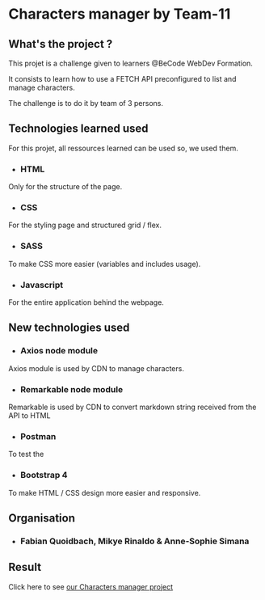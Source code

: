 # Characters manager by Team-11

## What's the project ?

This projet is a challenge given to learners @BeCode WebDev Formation.

It consists to learn how to use a FETCH API preconfigured to list and manage characters.

The challenge is to do it by team of 3 persons.

## Technologies learned used

For this projet, all ressources learned can be used so, we used them.

* ### HTML

Only for the structure of the page.

* ### CSS 

For the styling page and structured grid / flex.

* ### SASS 

To make CSS more easier (variables and includes usage).

* ### Javascript
 
For the entire application behind the webpage.

## New technologies used

* ### Axios node module

Axios module is used by CDN to manage characters.

* ### Remarkable node module

Remarkable is used by CDN to convert markdown string received from the API to HTML

* ### Postman

To test the 

* ### Bootstrap 4

To make HTML / CSS design more easier and responsive.

## Organisation

* ### Fabian Quoidbach, Mikye Rinaldo & Anne-Sophie Simana

## Result

Click here to see [our Characters manager project](https://fabko-be.github.io/char-manager/ "Characters manager Project")
